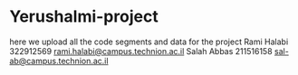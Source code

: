 # Yerushalmi-project
here we upload all the code segments and data for the project
Rami Halabi 322912569   rami.halabi@campus.technion.ac.il
Salah Abbas 211516158   sal-ab@campus.technion.ac.il
